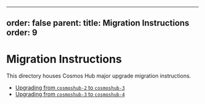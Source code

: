 ***

## order: false&#xA;parent:&#xA;title: Migration Instructions&#xA;order: 9

<!--
markdown-link-check-disable
-->

# Migration Instructions

This directory houses Cosmos Hub major upgrade migration instructions.

- [Upgrading from `cosmoshub-2` to `cosmoshub-3`](cosmoshub-2.md)
- [Upgrading from `cosmoshub-3` to `cosmoshub-4`](cosmoshub-3.md)

<!-- markdown-link-check-enable -->
